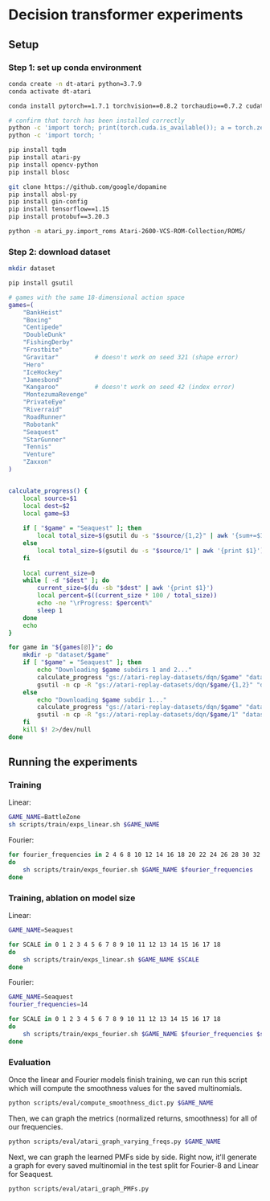 
# Decision transformer experiments

## Setup

### Step 1: set up conda environment

```bash
conda create -n dt-atari python=3.7.9
conda activate dt-atari

conda install pytorch==1.7.1 torchvision==0.8.2 torchaudio==0.7.2 cudatoolkit=11.0 -c pytorch

# confirm that torch has been installed correctly
python -c 'import torch; print(torch.cuda.is_available()); a = torch.zeros(5); a.to("cuda:0"); print(a)'
python -c 'import torch; '

pip install tqdm
pip install atari-py
pip install opencv-python
pip install blosc

git clone https://github.com/google/dopamine
pip install absl-py
pip install gin-config
pip install tensorflow==1.15
pip install protobuf==3.20.3

python -m atari_py.import_roms Atari-2600-VCS-ROM-Collection/ROMS/
```

### Step 2: download dataset

```bash
mkdir dataset

pip install gsutil

# games with the same 18-dimensional action space
games=(
    "BankHeist"       
    "Boxing"            
    "Centipede" 
    "DoubleDunk"    
    "FishingDerby" 
    "Frostbite" 
    "Gravitar"          # doesn't work on seed 321 (shape error)
    "Hero" 
    "IceHockey"
    "Jamesbond" 
    "Kangaroo"          # doesn't work on seed 42 (index error)
    "MontezumaRevenge"
    "PrivateEye" 
    "Riverraid" 
    "RoadRunner"
    "Robotank"
    "Seaquest"          
    "StarGunner" 
    "Tennis" 
    "Venture" 
    "Zaxxon"
)


calculate_progress() {
    local source=$1
    local dest=$2
    local game=$3
    
    if [ "$game" = "Seaquest" ]; then
        local total_size=$(gsutil du -s "$source/{1,2}" | awk '{sum+=$1} END {print sum}')
    else
        local total_size=$(gsutil du -s "$source/1" | awk '{print $1}')
    fi
    
    local current_size=0
    while [ -d "$dest" ]; do
        current_size=$(du -sb "$dest" | awk '{print $1}')
        local percent=$((current_size * 100 / total_size))
        echo -ne "\rProgress: $percent%"
        sleep 1
    done
    echo
}

for game in "${games[@]}"; do
    mkdir -p "dataset/$game"
    if [ "$game" = "Seaquest" ]; then
        echo "Downloading $game subdirs 1 and 2..."
        calculate_progress "gs://atari-replay-datasets/dqn/$game" "dataset/$game" "$game" &
        gsutil -m cp -R "gs://atari-replay-datasets/dqn/$game/{1,2}" "dataset/$game/"
    else
        echo "Downloading $game subdir 1..."
        calculate_progress "gs://atari-replay-datasets/dqn/$game" "dataset/$game" "$game" &
        gsutil -m cp -R "gs://atari-replay-datasets/dqn/$game/1" "dataset/$game/"
    fi
    kill $! 2>/dev/null
done
```

## Running the experiments

### Training

Linear:

```bash
GAME_NAME=BattleZone
sh scripts/train/exps_linear.sh $GAME_NAME
```


Fourier:

```bash
for fourier_frequencies in 2 4 6 8 10 12 14 16 18 20 22 24 26 28 30 32
do
    sh scripts/train/exps_fourier.sh $GAME_NAME $fourier_frequencies
done
```

### Training, ablation on model size

Linear:

```bash
GAME_NAME=Seaquest

for SCALE in 0 1 2 3 4 5 6 7 8 9 10 11 12 13 14 15 16 17 18
do
    sh scripts/train/exps_linear.sh $GAME_NAME $SCALE
done
```


Fourier:

```bash
GAME_NAME=Seaquest
fourier_frequencies=14

for SCALE in 0 1 2 3 4 5 6 7 8 9 10 11 12 13 14 15 16 17 18
do
    sh scripts/train/exps_fourier.sh $GAME_NAME $fourier_frequencies $scale
done
```

### Evaluation

Once the linear and Fourier models finish training, we can run this script which will compute the smoothness values for the saved multinomials.

```bash
python scripts/eval/compute_smoothness_dict.py $GAME_NAME
```

Then, we can graph the metrics (normalized returns, smoothness) for all of our frequencies.

```bash
python scripts/eval/atari_graph_varying_freqs.py $GAME_NAME
```

Next, we can graph the learned PMFs side by side.
Right now, it'll generate a graph for every saved multinomial in the test split for Fourier-8 and Linear for Seaquest.

```bash
python scripts/eval/atari_graph_PMFs.py
```
